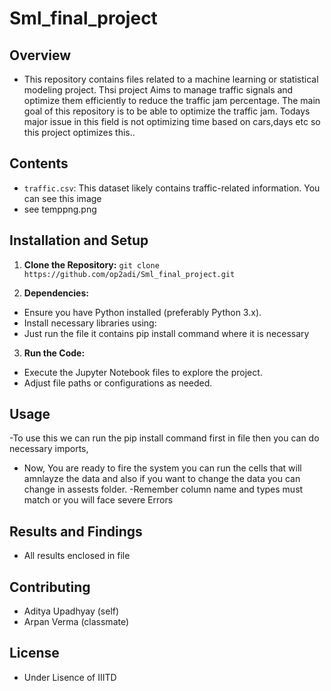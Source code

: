 # Sml_final_project

## Overview

- This repository contains files related to a machine learning or statistical modeling project. Thsi project Aims to manage traffic signals and optimize them efficiently to reduce the traffic jam percentage. The main goal of this repository is to be able to optimize the traffic jam. Todays major issue in this field is not optimizing time based on cars,days etc so this project optimizes this..

## Contents

- `traffic.csv`: This dataset likely contains traffic-related information. You can see 
this image
- see temppng.png 

## Installation and Setup

1. **Clone the Repository:**
    ```git clone https://github.com/op2adi/Sml_final_project.git```

2. **Dependencies:**
- Ensure you have Python installed (preferably Python 3.x).
- Install necessary libraries using:
-    Just run the file it contains pip install command where it is necessary

3. **Run the Code:**
- Execute the Jupyter Notebook files to explore the project.
- Adjust file paths or configurations as needed.

## Usage

-To use this we can run the pip install command first in file then you can do necessary imports,
- Now, You are ready to fire the system you can run the cells that will amnlayze the data and also if you want to change the data you can change in assests folder.
-Remember column name and types must match or you will face severe Errors

## Results and Findings

- All results enclosed in file

## Contributing

- Aditya Upadhyay (self)
- Arpan Verma (classmate)
## License

- Under Lisence of IIITD
